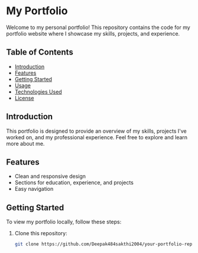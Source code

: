 # My Portfolio

Welcome to my personal portfolio! This repository contains the code for my portfolio website where I showcase my skills, projects, and experience.

## Table of Contents

- [Introduction](#introduction)
- [Features](#features)
- [Getting Started](#getting-started)
- [Usage](#usage)
- [Technologies Used](#technologies-used)
- [License](#license)

## Introduction

This portfolio is designed to provide an overview of my skills, projects I've worked on, and my professional experience. Feel free to explore and learn more about me.

## Features

- Clean and responsive design
- Sections for education, experience, and projects
- Easy navigation

## Getting Started

To view my portfolio locally, follow these steps:

1. Clone this repository:

   ```bash
   git clone https://github.com/Deepak484sakthi2004/your-portfolio-repo.git
